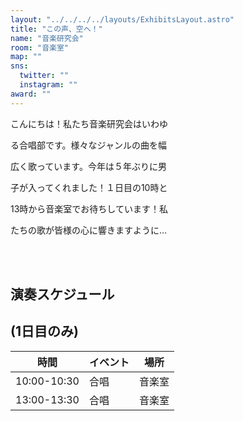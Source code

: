 ```yaml
---
layout: "../../../../layouts/ExhibitsLayout.astro"
title: "この声、空へ！"
name: "音楽研究会"
room: "音楽室"
map: ""
sns:
  twitter: ""
  instagram: ""
award: ""
---
```




こんにちは！私たち音楽研究会はいわゆ

る合唱部です。様々なジャンルの曲を幅

広く歌っています。今年は５年ぶりに男

子が入ってくれました！１日目の10時と

13時から音楽室でお待ちしています！私

たちの歌が皆様の心に響きますように…


<br><br>

## 演奏スケジュール
## (1日目のみ)

<div class="time-schedule-table">
  <div class="schedule-container">
    <table class="schedule-table">
      <thead>
        <tr>
          <th class="time-header">時間</th>
          <th class="event-header">イベント</th>
          <th class="location-header">場所</th>
        </tr>
      </thead>
      <tbody>
        <tr class="schedule-row">
          <td class="time-cell">10:00-10:30</td>
          <td class="event-cell">合唱</td>
          <td class="location-cell">音楽室</td>
        </tr>
        <tr class="schedule-row">
          <td class="time-cell">13:00-13:30</td>
          <td class="event-cell">合唱</td>
          <td class="location-cell">音楽室</td>
        </tr>
      </tbody>
    </table>
  </div>
</div>
